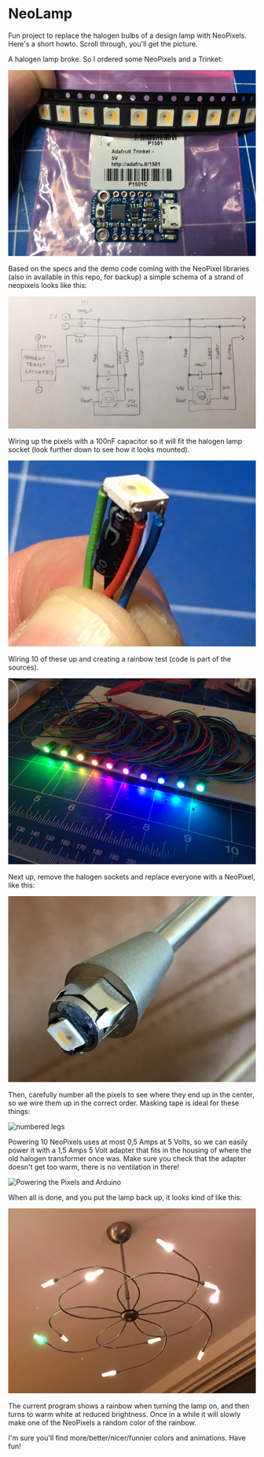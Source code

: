 NeoLamp
=======

Fun project to replace the halogen bulbs of a design lamp with NeoPixels. Here's a short
howto. Scroll through, you'll get the picture.

A halogen lamp broke. So I ordered some NeoPixels and a Trinket:

![NeoPixels and Trinket](images/neopixels-trinket.jpg)

Based on the specs and the demo code coming with the NeoPixel libraries (also in available
in this repo, for backup) a simple schema of a strand of neopixels looks like this:

![Schematic](images/schematic.jpg)

Wiring up the pixels with a 100nF capacitor so it will fit the halogen lamp socket (look
further down to see how it looks mounted).

![NeoPixel Wired](images/neopixel-wired.jpg)

Wiring 10 of these up and creating a rainbow test (code is part of the sources).

![Rainbow test](images/rainbow-test.jpg)

Next up, remove the halogen sockets and replace everyone with a NeoPixel, like this:

![NeoPixel in place](images/neopixel-in-place.png)

Then, carefully number all the pixels to see where they end up in the center, so we
wire them up in the correct order. Masking tape is ideal for these things:

![numbered legs](images/numbering-legs.png)

Powering 10 NeoPixels uses at most 0,5 Amps at 5 Volts, so we can easily power it with a
1,5 Amps 5 Volt adapter that fits in the housing of where the old halogen transformer
once was. Make sure you check that the adapter doesn't get too warm, there is no
ventilation in there!

![Powering the Pixels and Arduino](images/powering-arduino.png)

When all is done, and you put the lamp back up, it looks kind of like this:

![Done!](images/sneaky-green.png)

The current program shows a rainbow when turning the lamp on, and then turns to warm white
at reduced brightness. Once in a while it will slowly make one of the NeoPixels a random
color of the rainbow.

I'm sure you'll find more/better/nicer/funnier colors and animations. Have fun!